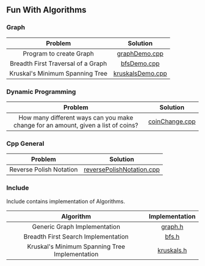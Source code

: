 ## Fun With Algorithms

### Graph
|Problem|Solution|
| :---------: | :---------: |
| Program to create Graph | [graphDemo.cpp](src/graph_theory/graphDemo.cpp) |
| Breadth First Traversal of a Graph | [bfsDemo.cpp](src/graph_theory/bfsDemo.cpp) |
| Kruskal's Minimum Spanning Tree  | [kruskalsDemo.cpp](src/graph_theory/kruskalsDemo.cpp) |

### Dynamic Programming
|Problem|Solution|
| :---------: | :---------: |
| How many different ways can you make change for an amount, given a list of coins?| [coinChange.cpp](src/dynamic_programming/coinChange.cpp) |

### Cpp General
|Problem|Solution|
| :---------: | :---------: |
| Reverse Polish Notation | [reversePolishNotation.cpp](src/cppGeneral/reversePolishNotation.cpp) |

### Include
Include contains implementation of Algorithms.

|Algorithm|Implementation|
| :---------: | :---------: |
| Generic Graph Implementation | [graph.h](include/graph.h) |
| Breadth First Search Implementation | [bfs.h](include/bfs.h) |
| Kruskal's Minimum Spanning Tree Implementation | [kruskals.h](include/kruskals.h) |
